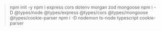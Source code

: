 > npm init -y
> npm i express cors dotenv morgan zod mongoose
> npm i -D @types/node @types/express @types/cors @types/mongoose @types/cookie-parser
> npm i -D nodemon ts-node typescript cookie-parser
